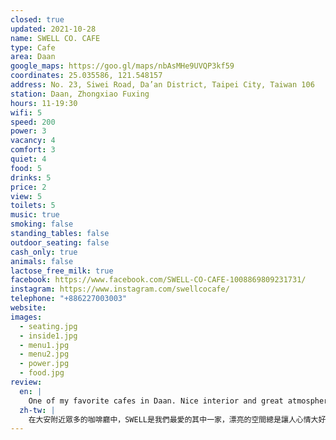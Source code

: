 ```yaml
---
closed: true
updated: 2021-10-28
name: SWELL CO. CAFE
type: Cafe
area: Daan
google_maps: https://goo.gl/maps/nbAsMHe9UVQP3kf59
coordinates: 25.035586, 121.548157
address: No. 23, Siwei Road, Da’an District, Taipei City, Taiwan 106
station: Daan, Zhongxiao Fuxing
hours: 11-19:30
wifi: 5
speed: 200
power: 3
vacancy: 4
comfort: 3
quiet: 4
food: 5
drinks: 5
price: 2
view: 5
toilets: 5
music: true
smoking: false
standing_tables: false
outdoor_seating: false
cash_only: true
animals: false
lactose_free_milk: true
facebook: https://www.facebook.com/SWELL-CO-CAFE-1008869809231731/
instagram: https://www.instagram.com/swellcocafe/
telephone: "+886227003003"
website: 
images:
  - seating.jpg
  - inside1.jpg
  - menu1.jpg
  - menu2.jpg
  - power.jpg
  - food.jpg
review:
  en: |
    One of my favorite cafes in Daan. Nice interior and great atmosphere. The food and drinks are really good, but definitely on the expensive side. The WiFi is very fast and there are plenty of power outlets (although they encourage donations for using the power outlets, which is a little weird). Mornings are very quiet, but it usually gets pretty busy and noisy starting around lunch time and towards the afternoon.
  zh-tw: |
    在大安附近眾多的咖啡廳中，SWELL是我們最愛的其中一家，漂亮的空間總是讓人心情大好，連同餐飲都是這麼的優秀（反映在價格上：Ｐ），WiFi充電座都不讓人擔心，只是會鼓勵你捐獻一點小錢來用充電座，有點可愛。早上通常很安靜，從中午開始一直到晚上時間會一路熱鬧到閉店，除了工作也適合和朋友小聚。
---
```

